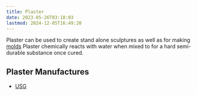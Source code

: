 ```yaml
---
title: Plaster
date: 2023-05-26T03:18:03
lastmod: 2024-12-05T16:49:20
---
```


Plaster can be used to create stand alone sculptures as well as for making [molds](./molds.md) Plaster chemically reacts with water when mixed to for a hard semi-durable substance once cured.

## Plaster Manufactures

- [USG](https://usg.com/)
